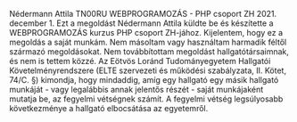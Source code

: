 Nédermann Attila
TN00RU
WEBPROGRAMOZÁS - PHP csoport ZH 2021. december 1.
Ezt a megoldást Nédermann Attila küldte be és készítette a WEBPROGRAMOZÁS kurzus PHP csoport ZH-jához.
Kijelentem, hogy ez a megoldás a saját munkám. Nem másoltam vagy használtam harmadik féltől származó megoldásokat. Nem továbbítottam megoldást hallgatótársaimnak, és nem is tettem közzé. Az Eötvös Loránd Tudományegyetem Hallgatói Követelményrendszere (ELTE szervezeti és működési szabályzata, II. Kötet, 74/C. §) kimondja, hogy mindaddig, amíg egy hallgató egy másik hallgató munkáját - vagy legalábbis annak jelentős részét - saját munkájaként mutatja be, az fegyelmi vétségnek számít. A fegyelmi vétség legsúlyosabb következménye a hallgató elbocsátása az egyetemről.
